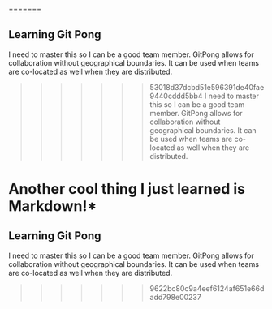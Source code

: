 =======
## Learning Git Pong 
I need to master this so I can be a good team member. GitPong allows for collaboration without geographical boundaries. It can be used when teams are co-located as well when they are distributed.

>>>>>>> 53018d37dcbd51e596391de40fae9440cddd5bb4
I need to master this so I can be a good team member. GitPong allows for collaboration without geographical boundaries. It can be used when teams are co-located as well when they are distributed. 

**Another cool thing I just learned is Markdown!***
=======
## Learning Git Pong 
I need to master this so I can be a good team member. GitPong allows for collaboration without geographical boundaries. It can be used when teams are co-located as well when they are distributed.

>>>>>>> 9622bc80c9a4eef6124af651e66dadd798e00237
